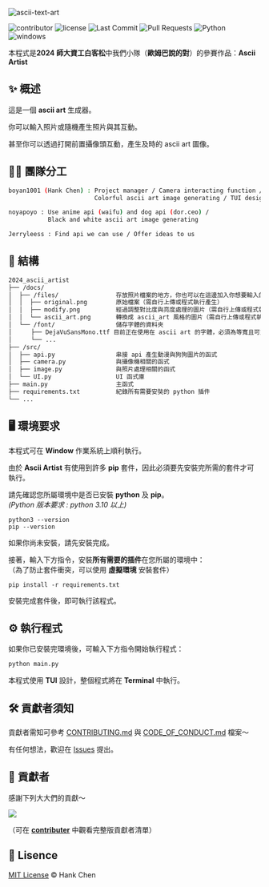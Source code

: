 ![ascii-text-art](https://github.com/user-attachments/assets/2f304d18-22df-4995-bd1f-18445d09078b)       
  
![contributor](https://img.shields.io/github/contributors/boyan1001/2024_ascii_artist?style=for-the-badge)
![license](https://img.shields.io/github/license/boyan1001/2024_ascii_artist?style=for-the-badge)
![Last Commit](https://img.shields.io/github/last-commit/boyan1001/2024_ascii_artist?style=for-the-badge)
![Pull Requests](https://img.shields.io/github/issues-pr/boyan1001/2024_ascii_artist?style=for-the-badge)
![Python](https://img.shields.io/badge/Python-14354C.svg?logo=python&logoColor=white&style=for-the-badge)
![windows](https://img.shields.io/badge/windows-0078D6?logo=windows&logoColor=white&style=for-the-badge)


本程式是**2024 師大資工白客松**中我們小隊（**歐姆巴說的對**）的參賽作品：**Ascii Artist**   

## ✨ 概述  

這是一個 **ascii art** 生成器。  
  
你可以輸入照片或隨機產生照片與其互動。  
  
甚至你可以透過打開前置攝像頭互動，產生及時的 ascii art 圖像。 

## 🧑‍💻 團隊分工  
```sh
boyan1001 (Hank Chen) : Project manager / Camera interacting function /
                        Colorful ascii art image generating / TUI design

noyapoyo : Use anime api (waifu) and dog api (dor.ceo) /
           Black and white ascii art image generating

Jerryleess : Find api we can use / Offer ideas to us   
```

## 🧱 結構

```sh
2024_ascii_artist
├── /docs/
│  ├── /files/                存放照片檔案的地方，你也可以在這邊加入你想要輸入的圖片  
│  │  ├── original.png        原始檔案（需自行上傳或程式執行產生）
│  │  ├── modify.png          經過調整對比度與亮度處理的圖片（需自行上傳或程式執行產生）
│  │  └── ascii_art.png       轉換成 ascii_art 風格的圖片（需自行上傳或程式執行產生）
│  └── /font/                 儲存字體的資料夾  
│  　　├── DejaVuSansMono.ttf 目前正在使用在 ascii art 的字體，必須為等寬且可支援 window 環境的字體  
│  　　└── ...
├── /src/
│  ├── api.py                 串接 api 產生動漫與狗狗圖片的函式
│  ├── camera.py              與攝像機相關的函式
│  ├── image.py               與照片處理相關的函式
│  └── UI.py                  UI 函式庫
├── main.py                   主函式
├── requirements.txt          紀錄所有需要安奘的 python 插件
└── ...
```
## 🖥️ 環境要求    

本程式可在 **Window** 作業系統上順利執行。  

由於 **Ascii Artist** 有使用到許多 **pip** 套件，因此必須要先安裝完所需的套件才可執行。

請先確認您所屬環境中是否已安裝 **python** 及 **pip**。  
*(Python 版本要求 : python 3.10 以上)*  
```bach
python3 --version
pip --version
```
如果你尚未安裝，請先安裝完成。  
  
接著，輸入下方指令，安裝**所有需要的插件**在您所屬的環境中：  
（為了防止套件衝突，可以使用 **虛擬環境** 安裝套件）  
```bach
pip install -r requirements.txt
```
安裝完成套件後，即可執行該程式。  

## ⚙️ 執行程式
如果你已安裝完環境後，可輸入下方指令開始執行程式：  
```bash
python main.py
```
本程式使用 **TUI** 設計，整個程式將在 **Terminal** 中執行。  

## 🛠️ 貢獻者須知  

貢獻者需知可參考 [CONTRIBUTING.md](CONTRIBUTING.md) 與 [CODE_OF_CONDUCT.md](CODE_OF_CONDUCT.md) 檔案～  
  
有任何想法，歡迎在 [Issues](https://github.com/boyan1001/boyan_csie_notebook/issues) 提出。  

## 💪 貢獻者
感謝下列大大們的貢獻～  
  
<a href="https://github.com/boyan1001/2024_ascii_artist/graphs/contributors">
  <img src="https://contrib.rocks/image?repo=boyan1001/2024_ascii_artist" />
</a>
  
（可在 [**contributer**](https://github.com/boyan1001/2024_ascii_artist/graphs/contributors) 中觀看完整版貢獻者清單）  

## 🪪 Lisence  
[MIT License](LICENSE) © Hank Chen  
